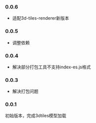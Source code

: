 ### 0.0.6
* 适配3d-tiles-renderer新版本

### 0.0.5
* 调整依赖

### 0.0.4
* 解决部分打包工具不支持index-es.js格式

### 0.0.3
* 解决打包问题

### 0.0.1
初始版本，完成3dtiles模型加载
